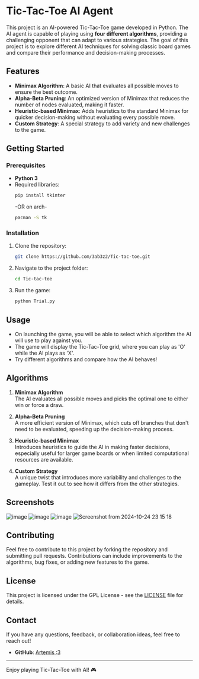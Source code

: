 # Tic-Tac-Toe AI Agent

This project is an AI-powered Tic-Tac-Toe game developed in Python. The AI agent is capable of playing using **four different algorithms**, providing a challenging opponent that can adapt to various strategies. The goal of this project is to explore different AI techniques for solving classic board games and compare their performance and decision-making processes.

## Features

- **Minimax Algorithm**: A basic AI that evaluates all possible moves to ensure the best outcome.
- **Alpha-Beta Pruning**: An optimized version of Minimax that reduces the number of nodes evaluated, making it faster.
- **Heuristic-based Minimax**: Adds heuristics to the standard Minimax for quicker decision-making without evaluating every possible move.
- **Custom Strategy**: A special strategy to add variety and new challenges to the game.

## Getting Started

### Prerequisites

- **Python 3**
- Required libraries:
  ```bash
  pip install tkinter
  ```
  -OR on arch-
  ```bash
  pacman -S tk
  ```

### Installation

1. Clone the repository:
   ```bash
   git clone https://github.com/3ab3z2/Tic-tac-toe.git
   ```

2. Navigate to the project folder:
   ```bash
   cd Tic-tac-toe
   ```

3. Run the game:
   ```bash
   python Trial.py
   ```

## Usage

- On launching the game, you will be able to select which algorithm the AI will use to play against you.
- The game will display the Tic-Tac-Toe grid, where you can play as 'O' while the AI plays as 'X'.
- Try different algorithms and compare how the AI behaves!

## Algorithms

1. **Minimax Algorithm**  
   The AI evaluates all possible moves and picks the optimal one to either win or force a draw.

2. **Alpha-Beta Pruning**  
   A more efficient version of Minimax, which cuts off branches that don't need to be evaluated, speeding up the decision-making process.

3. **Heuristic-based Minimax**  
   Introduces heuristics to guide the AI in making faster decisions, especially useful for larger game boards or when limited computational resources are available.

4. **Custom Strategy**  
   A unique twist that introduces more variability and challenges to the gameplay. Test it out to see how it differs from the other strategies.

## Screenshots

![image](https://github.com/user-attachments/assets/2fbbe67f-f7df-41c6-803f-f815859eb49d)
![image](https://github.com/user-attachments/assets/bfb223c3-4bfb-4534-9e07-778a36e4f443)
![image](https://github.com/user-attachments/assets/6ea4ce85-2991-4967-9799-3a213b7c7ed1)
![Screenshot from 2024-10-24 23 15 18](https://github.com/user-attachments/assets/1f0d97bc-220f-4785-bdf8-83d5607c5aaf)


## Contributing

Feel free to contribute to this project by forking the repository and submitting pull requests. Contributions can include improvements to the algorithms, bug fixes, or adding new features to the game.

## License

This project is licensed under the GPL License - see the [LICENSE](LICENSE) file for details.

## Contact

If you have any questions, feedback, or collaboration ideas, feel free to reach out!

- **GitHub**: [Artemis :3](https://github.com/Akane-Kurokawa-1)

---

Enjoy playing Tic-Tac-Toe with AI! 🎮
